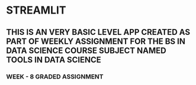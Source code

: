 # STREAMLIT
## THIS IS AN VERY BASIC LEVEL APP CREATED AS PART OF WEEKLY ASSIGNMENT FOR THE BS IN DATA SCIENCE COURSE SUBJECT NAMED TOOLS IN DATA SCIENCE 
### WEEK - 8 GRADED ASSIGNMENT
